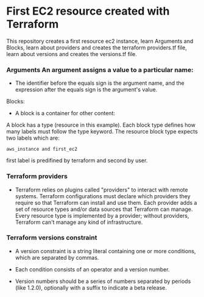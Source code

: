 # First EC2 resource created with Terraform 

 This repository creates a first resource ec2 instance, learn Arguments and Blocks, learn about providers and creates the terraform providers.tf file, learn about versions and creates the versions.tf file. 


 ### Arguments An argument assigns a value to a particular name:

- The identifier before the equals sign is the argument name, and the expression after the equals sign is the argument's value.

Blocks:
- A block is a container for other content:

A block has a type (resource in this example). Each block type defines how many labels must follow the type keyword. The resource block type expects two labels which are: 
~~~
aws_instance and first_ec2
~~~

first label is predifined by terraform and second by user.
### Terraform providers
- Terraform relies on plugins called "providers" to interact with remote systems. Terraform configurations must declare which providers they require so that Terraform can install and use them. Each provider adds a set of resource types and/or data sources that Terraform can manage. Every resource type is implemented by a provider; without providers, Terraform can't manage any kind of infrastructure.

### Terraform versions constraint
- A version constraint is a string literal containing one or more conditions, which are separated by commas.

- Each condition consists of an operator and a version number.

- Version numbers should be a series of numbers separated by periods (like 1.2.0), optionally with a suffix to indicate a beta release.
